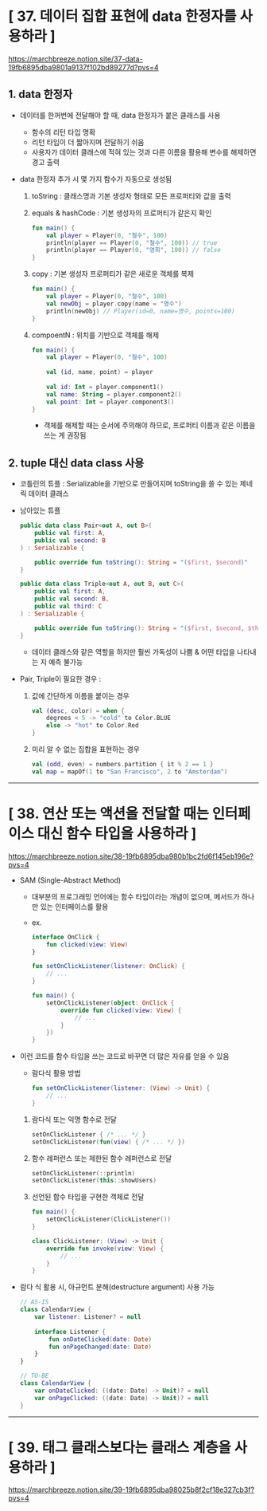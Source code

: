 # [ 37. 데이터 집합 표현에 data 한정자를 사용하라 ]
https://marchbreeze.notion.site/37-data-19fb6895dba9801a9137f102bd89277d?pvs=4

## 1. data 한정자

- 데이터를 한꺼번에 전달해야 할 때, data 한정자가 붙은 클래스를 사용
    - 함수의 리턴 타입 명확
    - 리턴 타입이 더 짧아지며 전달하기 쉬움
    - 사용자가 데이터 클래스에 적혀 있는 것과 다른 이름을 활용해 변수를 해제하면 경고 출력

- data 한정자 추가 시 몇 가지 함수가 자동으로 생성됨
    1. toString : 클래스명과 기본 생성자 형태로 모든 프로퍼티와 값을 출력
    2. equals & hashCode : 기본 생성자의 프로퍼티가 같은지 확인

        ```kotlin
        fun main() {
            val player = Player(0, "철수", 100)
            println(player == Player(0, "철수", 100)) // true
            println(player == Player(0, "영희", 100)) // false
        }
        ```

    3. copy : 기본 생성자 프로퍼티가 같은 새로운 객체를 복제

        ```kotlin
        fun main() {
            val player = Player(0, "철수", 100)
            val newObj = player.copy(name = "영수")
            println(newObj) // Player(id=0, name=영수, points=100)
        }
        ```

    4. compoentN : 위치를 기반으로 객체를 해제

        ```kotlin
        fun main() {
            val player = Player(0, "철수", 100)
            
            val (id, name, point) = player
            
            val id: Int = player.component1()
            val name: String = player.component2()
            val point: Int = player.component3()
        }
        ```

        - 객체를 해제할 때는 순서에 주의해야 하므로, 프로퍼티 이름과 같은 이름을 쓰는 게 권장됨

## 2. tuple 대신 data class 사용

- 코틀린의 튜플 : Serializable을 기반으로 만들어지며 toString을 쓸 수 있는 제네릭 데이터 클래스
- 남아있는 튜플

    ```kotlin
    public data class Pair<out A, out B>(
        public val first: A,
        public val second: B
    ) : Serializable {
    
        public override fun toString(): String = "($first, $second)"
    }
    
    public data class Triple<out A, out B, out C>(
        public val first: A,
        public val second: B,
        public val third: C
    ) : Serializable {
    
        public override fun toString(): String = "($first, $second, $third)"
    }
    ```

    - 데이터 클래스와 같은 역할을 하지만 훨씬 가독성이 나쁨 & 어떤 타입을 나타내는 지 예측 불가능

- Pair, Triple이 필요한 경우 :
    1. 값에 간단하게 이름을 붙이는 경우

        ```kotlin
        val (desc, color) = when {
        	degrees < 5 -> "cold" to Color.BLUE
            else -> "hot" to Color.Red
        }
        ```

    2. 미리 알 수 없는 집합을 표현하는 경우

        ```kotlin
        val (odd, even) = numbers.partition { it % 2 == 1 }
        val map = mapOf(1 to "San Francisco", 2 to "Amsterdam")
        ```


---


# [ 38. 연산 또는 액션을 전달할 때는 인터페이스 대신 함수 타입을 사용하라 ]
https://marchbreeze.notion.site/38-19fb6895dba980b1bc2fd6f145eb196e?pvs=4

- SAM (Single-Abstract Method)
    - 대부분의 프로그래밍 언어에는 함수 타입이라는 개념이 없으며, 메서드가 하나만 있는 인터페이스를 활용
    - ex.

        ```kotlin
        interface OnClick {
        	fun clicked(view: View)
        }
        ```

        ```kotlin
        fun setOnClickListener(listener: OnClick) {
            // ...
        }
        ```

        ```kotlin
        fun main() {
            setOnClickListener(object: OnClick {
                override fun clicked(view: View) {
                    // ...
                }
            })
        }
        ```


- 이런 코드를 함수 타입을 쓰는 코드로 바꾸면 더 많은 자유를 얻을 수 있음
    - 람다식 활용 방법

        ```kotlin
        fun setOnClickListener(listener: (View) -> Unit) {
            // ...
        }
        ```

    1. 람다식 또는 익명 함수로 전달

        ```kotlin
        setOnClickListener { /* ... */ }
        setOnClickListener(fun(view) { /* ... */ })
        ```

    2. 함수 레퍼런스 또는 제한된 함수 레퍼런스로 전달

        ```kotlin
        setOnClickListener(::println)
        setOnClickListener(this::showUsers)
        ```

    3. 선언된 함수 타입을 구현한 객체로 전달

        ```kotlin
        fun main() {
            setOnClickListener(ClickListener())
        }
        
        class ClickListener: (View) -> Unit {
            override fun invoke(view: View) {
                // ...
            }
        }
        ```


- 람다 식 활용 시, 아규먼트 분해(destructure argument) 사용 가능

    ```kotlin
    // AS-IS
    class CalendarView {
        var listener: Listener? = null
        
        interface Listener {
            fun onDateClicked(date: Date)
            fun onPageChanged(date: Date)
        }
    }
    
    // TO-BE
    class CalendarView {
        var onDateClicked: ((date: Date) -> Unit)? = null
        var onPageClicked: ((date: Date) -> Unit)? = null
    }
    ```



---


# [ 39. 태그 클래스보다는 클래스 계층을 사용하라 ]
https://marchbreeze.notion.site/39-19fb6895dba98025b8f2cf18e327cb3f?pvs=4
